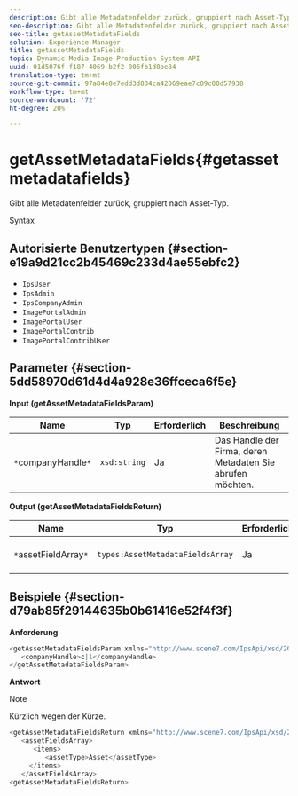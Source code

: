 ```yaml
---
description: Gibt alle Metadatenfelder zurück, gruppiert nach Asset-Typ.
seo-description: Gibt alle Metadatenfelder zurück, gruppiert nach Asset-Typ.
seo-title: getAssetMetadataFields
solution: Experience Manager
title: getAssetMetadataFields
topic: Dynamic Media Image Production System API
uuid: 01d5076f-f187-4069-b2f2-806fb1d8be84
translation-type: tm+mt
source-git-commit: 97a84e8e7edd3d834ca42069eae7c09c00d57938
workflow-type: tm+mt
source-wordcount: '72'
ht-degree: 20%

---
```



# getAssetMetadataFields{#getassetmetadatafields}

Gibt alle Metadatenfelder zurück, gruppiert nach Asset-Typ.

Syntax

## Autorisierte Benutzertypen {#section-e19a9d21cc2b45469c233d4ae55ebfc2}

* `IpsUser`
* `IpsAdmin`
* `IpsCompanyAdmin`
* `ImagePortalAdmin`
* `ImagePortalUser`
* `ImagePortalContrib`
* `ImagePortalContribUser`

## Parameter {#section-5dd58970d61d4d4a928e36ffceca6f5e}

**Input (getAssetMetadataFieldsParam)**

| Name | Typ | Erforderlich | Beschreibung |
|---|---|---|---|
| `*`companyHandle`*` | `xsd:string` | Ja | Das Handle der Firma, deren Metadaten Sie abrufen möchten. |

**Output (getAssetMetadataFieldsReturn)**

| Name | Typ | Erforderlich | Beschreibung |
|---|---|---|---|
| `*`assetFieldArray`*` | `types:AssetMetadataFieldsArray` | Ja | Array von Metadatenfeldern nach Asset-Typ. |

## Beispiele {#section-d79ab85f29144635b0b61416e52f4f3f}

**Anforderung**

```java
<getAssetMetadataFieldsParam xmlns="http://www.scene7.com/IpsApi/xsd/2009-07-31">
   <companyHandle>c|1</companyHandle>
</getAssetMetadataFieldsParam>
```

**Antwort**

>[!NOTE]
>
>Kürzlich wegen der Kürze.

```java
<getAssetMetadataFieldsReturn xmlns="http://www.scene7.com/IpsApi/xsd/2009-07-31">
   <assetFieldsArray>
      <items>
         <assetType>Asset</assetType>
     </items>
   </assetFieldsArray>
<getAssetMetadataFieldsReturn>
```


